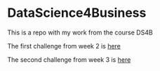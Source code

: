 # DataScience4Business
This is a repo with my work from the course DS4B

The first challenge from week 2 is [here](https://elenathomson.github.io/DataScience4Business/challenges/w2)

The second challenge from week 3 is [here](https://elenathomson.github.io/DataScience4Business/challenges/w3)